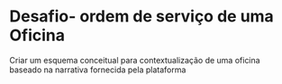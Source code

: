 # Desafio- ordem de serviço de uma Oficina

Criar um esquema conceitual para contextualização de uma oficina baseado na narrativa fornecida pela plataforma

